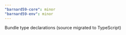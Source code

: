```yaml
---
"barnard59-core": minor
"barnard59-env": minor
---
```


Bundle type declarations (source migrated to TypeScript)
